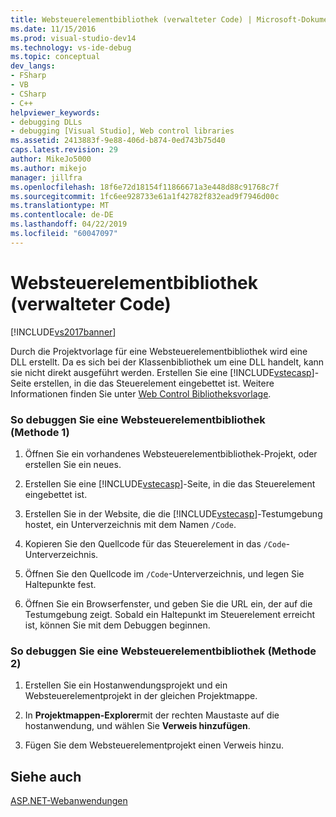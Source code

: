 ```yaml
---
title: Websteuerelementbibliothek (verwalteter Code) | Microsoft-Dokumentation
ms.date: 11/15/2016
ms.prod: visual-studio-dev14
ms.technology: vs-ide-debug
ms.topic: conceptual
dev_langs:
- FSharp
- VB
- CSharp
- C++
helpviewer_keywords:
- debugging DLLs
- debugging [Visual Studio], Web control libraries
ms.assetid: 2413883f-9e88-406d-b874-0ed743b75d40
caps.latest.revision: 29
author: MikeJo5000
ms.author: mikejo
manager: jillfra
ms.openlocfilehash: 18f6e72d18154f11866671a3e448d88c91768c7f
ms.sourcegitcommit: 1fc6ee928733e61a1f42782f832ead9f7946d00c
ms.translationtype: MT
ms.contentlocale: de-DE
ms.lasthandoff: 04/22/2019
ms.locfileid: "60047097"
---
```

# <a name="web-control-library-managed-code"></a>Websteuerelementbibliothek (verwalteter Code)
[!INCLUDE[vs2017banner](../includes/vs2017banner.md)]

Durch die Projektvorlage für eine Websteuerelementbibliothek wird eine DLL erstellt. Da es sich bei der Klassenbibliothek um eine DLL handelt, kann sie nicht direkt ausgeführt werden. Erstellen Sie eine [!INCLUDE[vstecasp](../includes/vstecasp-md.md)]-Seite erstellen, in die das Steuerelement eingebettet ist. Weitere Informationen finden Sie unter [Web Control Bibliotheksvorlage](http://msdn.microsoft.com/00666b07-71d2-4ace-a13c-cc130a3ce372).  
  
### <a name="to-debug-a-web-control-library-method-1"></a>So debuggen Sie eine Websteuerelementbibliothek (Methode 1)  
  
1. Öffnen Sie ein vorhandenes Websteuerelementbibliothek-Projekt, oder erstellen Sie ein neues.  
  
2. Erstellen Sie eine [!INCLUDE[vstecasp](../includes/vstecasp-md.md)]-Seite, in die das Steuerelement eingebettet ist.  
  
3. Erstellen Sie in der Website, die die [!INCLUDE[vstecasp](../includes/vstecasp-md.md)]-Testumgebung hostet, ein Unterverzeichnis mit dem Namen `/Code`.  
  
4. Kopieren Sie den Quellcode für das Steuerelement in das `/Code`-Unterverzeichnis.  
  
5. Öffnen Sie den Quellcode im `/Code`-Unterverzeichnis, und legen Sie Haltepunkte fest.  
  
6. Öffnen Sie ein Browserfenster, und geben Sie die URL ein, der auf die Testumgebung zeigt. Sobald ein Haltepunkt im Steuerelement erreicht ist, können Sie mit dem Debuggen beginnen.  
  
### <a name="to-debug-a-web-control-library-method-2"></a>So debuggen Sie eine Websteuerelementbibliothek (Methode 2)  
  
1. Erstellen Sie ein Hostanwendungsprojekt und ein Websteuerelementprojekt in der gleichen Projektmappe.  
  
2. In **Projektmappen-Explorer**mit der rechten Maustaste auf die hostanwendung, und wählen Sie **Verweis hinzufügen**.  
  
3. Fügen Sie dem Websteuerelementprojekt einen Verweis hinzu.  
  
## <a name="see-also"></a>Siehe auch  
 [ASP.NET-Webanwendungen](../debugger/debugging-preparation-aspnet-web-applications.md)
